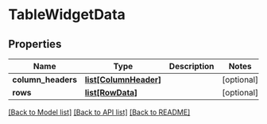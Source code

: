 # TableWidgetData

## Properties
Name | Type | Description | Notes
------------ | ------------- | ------------- | -------------
**column_headers** | [**list[ColumnHeader]**](ColumnHeader.md) |  | [optional] 
**rows** | [**list[RowData]**](RowData.md) |  | [optional] 

[[Back to Model list]](../README.md#documentation-for-models) [[Back to API list]](../README.md#documentation-for-api-endpoints) [[Back to README]](../README.md)

